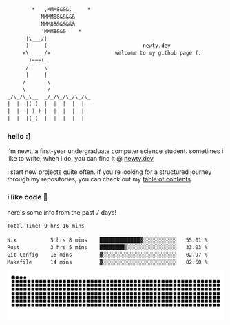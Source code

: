 ```txt
        *   ,MMM8&&&.     *
           MMMM88&&&&&
           MMM88&&&&&&
           'MMM8&&&'   *
      |\___/|
      )     (                               newty.dev
     =\     /=                     welcome to my github page (:
       )===(
      /     \
      |     |
     /       \
     \       /
_/\_/\_\__  _/_/\_/\_/\_/\_
|  |  |( (  |  |  |  |  |
|  |  | ) ) |  |  |  |  |
|  |  |(_(  |  |  |  |  |
```

### hello :]

i'm newt, a first-year undergraduate computer science student. sometimes i like to write; when i do, you can find it @ [newty.dev](https://newty.dev)

i start new projects quite often. if you're looking for a structured journey through my repositories, you can check out my [table of contents](https://github.com/isitreallyalive/toc).

### i like code 🦊

here's some info from the past 7 days!

<!--START_SECTION:waka-->

```txt
Total Time: 9 hrs 16 mins

Nix           5 hrs 8 mins    █████████████▓░░░░░░░░░░░   55.01 %
Rust          3 hrs 5 mins    ████████▒░░░░░░░░░░░░░░░░   33.03 %
Git Config    16 mins         ▓░░░░░░░░░░░░░░░░░░░░░░░░   02.97 %
Makefile      14 mins         ▓░░░░░░░░░░░░░░░░░░░░░░░░   02.60 %
```

<!--END_SECTION:waka-->

![snake commit graph](https://raw.githubusercontent.com/isitreallyalive/isitreallyalive/refs/heads/snake/ctp-mocha-mauve.svg)
